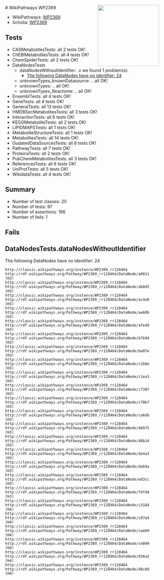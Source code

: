 <img style="float: right; width: 200px" src="https://upload.wikimedia.org/wikipedia/commons/thumb/8/83/Wplogo_with_text_500.png/640px-Wplogo_with_text_500.png" />
# WikiPathways WP2369

* WikiPathways: [WP2369](https://wikipathways.org/pathways/WP2369)
* Scholia: [WP2369](https://scholia.toolforge.org/wikipathways/WP2369)
## Tests
* CASMetabolitesTests: all 2 tests OK!
* ChEBIMetabolitesTests: all 4 tests OK!
* ChemSpiderTests: all 2 tests OK!
* DataNodesTests
    * dataNodesWithoutIdentifier: .x we found 1 problem(s):
        * [The following DataNodes have no identifier: 24](#8792c4b3)
    * unknownTypes_knownDatasource: .. all OK!
    * unknownTypes: .. all OK!
    * unknownTypes_Reactome: .. all OK!
* EnsemblTests: all 4 tests OK!
* GeneTests: all 4 tests OK!
* GeneralTests: all 13 tests OK!
* HMDBSecMetabolitesTests: all 3 tests OK!
* InteractionTests: all 8 tests OK!
* KEGGMetaboliteTests: all 2 tests OK!
* LIPIDMAPSTests: all 1 tests OK!
* MetaboliteStructureTests: all 1 tests OK!
* MetabolitesTests: all 14 tests OK!
* OudatedDataSourcesTests: all 8 tests OK!
* PathwayTests: all 7 tests OK!
* ProteinsTests: all 2 tests OK!
* PubChemMetabolitesTests: all 3 tests OK!
* ReferencesTests: all 6 tests OK!
* UniProtTests: all 5 tests OK!
* WikidataTests: all 4 tests OK!


## Summary

* Number of test classes: 20
* Number of tests: 97
* Number of assertions: 196
* Number of fails: 1

## Fails

<a name="8792c4b3" />

## DataNodesTests.dataNodesWithoutIdentifier

The following DataNodes have no identifier: 24
```
http://classic.wikipathways.org/instance/WP2369_rr128464 http://rdf.wikipathways.org/Pathway/WP2369_rr128464/DataNode/a0011 (H3)
http://classic.wikipathways.org/instance/WP2369_rr128464 http://rdf.wikipathways.org/Pathway/WP2369_rr128464/DataNode/ab0d5 (H3)
http://classic.wikipathways.org/instance/WP2369_rr128464 http://rdf.wikipathways.org/Pathway/WP2369_rr128464/DataNode/ac4e0 (H3)
http://classic.wikipathways.org/instance/WP2369_rr128464 http://rdf.wikipathways.org/Pathway/WP2369_rr128464/DataNode/ae60b (H3)
http://classic.wikipathways.org/instance/WP2369_rr128464 http://rdf.wikipathways.org/Pathway/WP2369_rr128464/DataNode/afe49 (H3)
http://classic.wikipathways.org/instance/WP2369_rr128464 http://rdf.wikipathways.org/Pathway/WP2369_rr128464/DataNode/b7b94 (H3)
http://classic.wikipathways.org/instance/WP2369_rr128464 http://rdf.wikipathways.org/Pathway/WP2369_rr128464/DataNode/be07e (H3)
http://classic.wikipathways.org/instance/WP2369_rr128464 http://rdf.wikipathways.org/Pathway/WP2369_rr128464/DataNode/c1b6e (H3)
http://classic.wikipathways.org/instance/WP2369_rr128464 http://rdf.wikipathways.org/Pathway/WP2369_rr128464/DataNode/c1ea3 (H3)
http://classic.wikipathways.org/instance/WP2369_rr128464 http://rdf.wikipathways.org/Pathway/WP2369_rr128464/DataNode/c738f (H3)
http://classic.wikipathways.org/instance/WP2369_rr128464 http://rdf.wikipathways.org/Pathway/WP2369_rr128464/DataNode/c78b7 (H3)
http://classic.wikipathways.org/instance/WP2369_rr128464 http://rdf.wikipathways.org/Pathway/WP2369_rr128464/DataNode/ca6db (H3)
http://classic.wikipathways.org/instance/WP2369_rr128464 http://rdf.wikipathways.org/Pathway/WP2369_rr128464/DataNode/d4975 (H3)
http://classic.wikipathways.org/instance/WP2369_rr128464 http://rdf.wikipathways.org/Pathway/WP2369_rr128464/DataNode/d8b1d (H3)
http://classic.wikipathways.org/instance/WP2369_rr128464 http://rdf.wikipathways.org/Pathway/WP2369_rr128464/DataNode/da4a3 (H3)
http://classic.wikipathways.org/instance/WP2369_rr128464 http://rdf.wikipathways.org/Pathway/WP2369_rr128464/DataNode/dab9a (H3)
http://classic.wikipathways.org/instance/WP2369_rr128464 http://rdf.wikipathways.org/Pathway/WP2369_rr128464/DataNode/ed3cc (H3)
http://classic.wikipathways.org/instance/WP2369_rr128464 http://rdf.wikipathways.org/Pathway/WP2369_rr128464/DataNode/fdfd4 (H3)
http://classic.wikipathways.org/instance/WP2369_rr128464 http://rdf.wikipathways.org/Pathway/WP2369_rr128464/DataNode/c3184 (H4)
http://classic.wikipathways.org/instance/WP2369_rr128464 http://rdf.wikipathways.org/Pathway/WP2369_rr128464/DataNode/c87e4 (H4)
http://classic.wikipathways.org/instance/WP2369_rr128464 http://rdf.wikipathways.org/Pathway/WP2369_rr128464/DataNode/cae69 (H4)
http://classic.wikipathways.org/instance/WP2369_rr128464 http://rdf.wikipathways.org/Pathway/WP2369_rr128464/DataNode/ce049 (H4)
http://classic.wikipathways.org/instance/WP2369_rr128464 http://rdf.wikipathways.org/Pathway/WP2369_rr128464/DataNode/d36a2 (H4)
http://classic.wikipathways.org/instance/WP2369_rr128464 http://rdf.wikipathways.org/Pathway/WP2369_rr128464/DataNode/d8c8d (H4)
```

